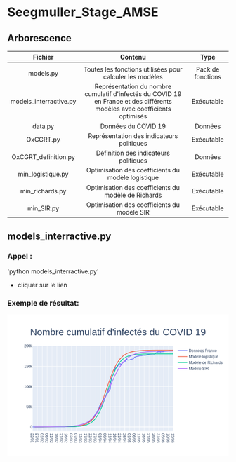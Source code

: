 # Seegmuller_Stage_AMSE

## Arborescence

| Fichier | Contenu | Type |
| :-----: | :-----: | :-----: |
|   |   |   | 
| models.py | Toutes les fonctions utilisées pour calculer les modèles | Pack de fonctions |
| models_interractive.py | Représentation du nombre cumulatif d'infectés du COVID 19 en France et des différents modèles avec coefficients optimisés | Exécutable |
| data.py | Données du COVID 19 | Données |
| OxCGRT.py | Représentation des indicateurs politiques | Exécutable |
| OxCGRT_definition.py | Définition des indicateurs politiques | Données |
| min_logistique.py | Optimisation des coefficients du modèle logistique | Exécutable |
| min_richards.py | Optimisation des coefficients du modèle de Richards | Exécutable |
| min_SIR.py | Optimisation des coefficients du modèle SIR | Exécutable |


## models_interractive.py

### Appel :
  'python models_interractive.py'
  - cliquer sur le lien
 
### Exemple de résultat:

<img src="images/models_interractive_exemple.png" alt="drawing" width="1000"/>
